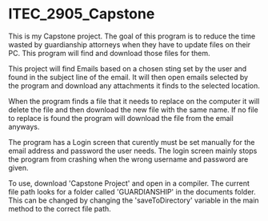 # ITEC_2905_Capstone

This is my Capstone project. 
The goal of this program is to reduce the time wasted by guardianship attorneys when they have to update files on their PC. This program will find and download those files for them. 

This project will find Emails based on a chosen sting set by the user and found in the subject line of the email. It will then open emails selected by the program and download any attachments it finds to the selected 
location. 

When the program finds a file that it needs to replace on the computer it will delete the file and then download the new file with the same name. If no file to replace is found the program will download the file from the email anyways. 

The program has a Login screen that curently must be set manually for the email address and password the user needs. The login screen mainly stops the program from crashing when the wrong username and password are given. 

To use, download 'Capstone Project' and open in a compiler. 
The current file path looks for a folder called 'GUARDIANSHIP' in the documents folder. This can be changed by changing the 'saveToDirectory' variable in the main method to the correct file path. 

